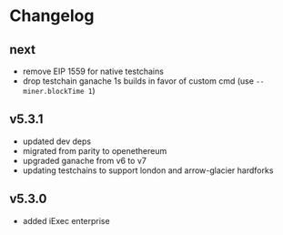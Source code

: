 # Changelog

## next

- remove EIP 1559 for native testchains
- drop testchain ganache 1s builds in favor of custom cmd (use `--miner.blockTime 1`)

## v5.3.1

- updated dev deps
- migrated from parity to openethereum
- upgraded ganache from v6 to v7
- updating testchains to support london and arrow-glacier hardforks

## v5.3.0

- added iExec enterprise
